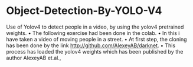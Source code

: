 # Object-Detection-By-YOLO-V4
Use of Yolov4 to detect people in a video, by using the yolov4 pretrained weights.
•	The following exercise had been done in the colab.
•	In this i have taken a video of moving people in a street.
•	At first step, the cloning has been done by the link http://github.com/AlexeyAB/darknet.
•	This process has loaded the yolov4 weights which has been published by the author AlexeyAB et.al.,
